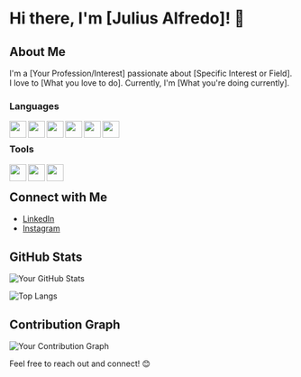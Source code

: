 # Hi there, I'm [Julius Alfredo]! 👋

## About Me
I'm a [Your Profession/Interest] passionate about [Specific Interest or Field]. I love to [What you love to do]. Currently, I'm [What you're doing currently].

### Languages

<img align="left" width="30px" src="https://cdn.jsdelivr.net/gh/devicons/devicon@latest/icons/javascript/javascript-original.svg" />
<img align="left" width="30px" src="https://cdn.jsdelivr.net/gh/devicons/devicon@latest/icons/typescript/typescript-original.svg" />
<img align="left" width="30px" src="https://cdn.jsdelivr.net/gh/devicons/devicon@latest/icons/python/python-original.svg" />
<img align="left" width="30px" src="https://cdn.jsdelivr.net/gh/devicons/devicon@latest/icons/java/java-original.svg" />
<img align="left" width="30px" src="https://cdn.jsdelivr.net/gh/devicons/devicon@latest/icons/php/php-original.svg" />
<img align="left" width="30px" src="https://cdn.jsdelivr.net/gh/devicons/devicon@latest/icons/dart/dart-original-wordmark.svg" />

</br>

### Tools

<img align="left" width="30px" src="https://cdn.jsdelivr.net/gh/devicons/devicon@latest/icons/react/react-original.svg" />
<img align="left" width="30px" src="https://cdn.jsdelivr.net/gh/devicons/devicon@latest/icons/flask/flask-original-wordmark.svg" />
<img align="left" width="30px" src="https://cdn.jsdelivr.net/gh/devicons/devicon@latest/icons/flutter/flutter-original.svg" />

</br>

## Connect with Me
- [LinkedIn](https://www.linkedin.com/in/juliusalfredo/)
- [Instagram](https://www.instagram.com/alfred_oj/)

## GitHub Stats
![Your GitHub Stats](https://github-readme-stats.vercel.app/api?username=IArnFredo&show_icons=true&theme=radical)

![Top Langs](https://github-readme-stats.vercel.app/api/top-langs/?username=IArnFredo&layout=compact)

## Contribution Graph
![Your Contribution Graph](https://activity-graph.herokuapp.com/graph?username=IArnFredo&theme=github)


Feel free to reach out and connect! 😊
